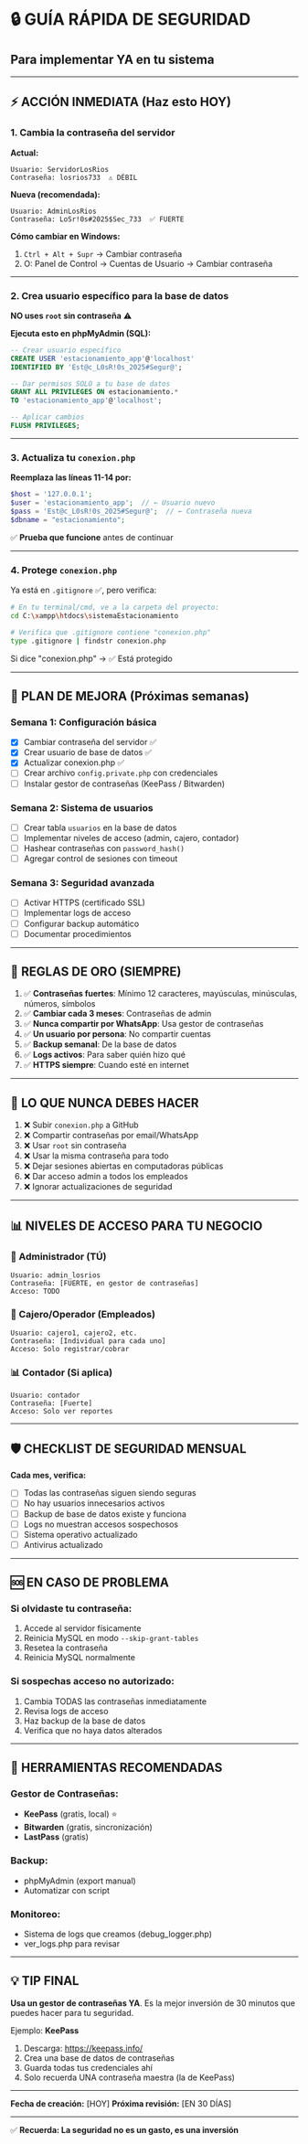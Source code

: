 # 🔒 GUÍA RÁPIDA DE SEGURIDAD
## Para implementar YA en tu sistema

---

## ⚡ ACCIÓN INMEDIATA (Haz esto HOY)

### **1. Cambia la contraseña del servidor** 

**Actual:**
```
Usuario: ServidorLosRios
Contraseña: losrios733  ⚠️ DÉBIL
```

**Nueva (recomendada):**
```
Usuario: AdminLosRios  
Contraseña: LoSr!0s#2025$Sec_733  ✅ FUERTE
```

**Cómo cambiar en Windows:**
1. `Ctrl + Alt + Supr` → Cambiar contraseña
2. O: Panel de Control → Cuentas de Usuario → Cambiar contraseña

---

### **2. Crea usuario específico para la base de datos**

**NO uses `root` sin contraseña** ⚠️

**Ejecuta esto en phpMyAdmin (SQL):**

```sql
-- Crear usuario específico
CREATE USER 'estacionamiento_app'@'localhost' 
IDENTIFIED BY 'Est@c_L0sR!0s_2025#Segur@';

-- Dar permisos SOLO a tu base de datos
GRANT ALL PRIVILEGES ON estacionamiento.* 
TO 'estacionamiento_app'@'localhost';

-- Aplicar cambios
FLUSH PRIVILEGES;
```

---

### **3. Actualiza tu `conexion.php`**

**Reemplaza las líneas 11-14 por:**

```php
$host = '127.0.0.1';
$user = 'estacionamiento_app';  // ← Usuario nuevo
$pass = 'Est@c_L0sR!0s_2025#Segur@';  // ← Contraseña nueva
$dbname = "estacionamiento";
```

✅ **Prueba que funcione** antes de continuar

---

### **4. Protege `conexion.php`**

Ya está en `.gitignore` ✅, pero verifica:

```bash
# En tu terminal/cmd, ve a la carpeta del proyecto:
cd C:\xampp\htdocs\sistemaEstacionamiento

# Verifica que .gitignore contiene "conexion.php"
type .gitignore | findstr conexion.php
```

Si dice "conexion.php" → ✅ Está protegido

---

## 📝 PLAN DE MEJORA (Próximas semanas)

### **Semana 1: Configuración básica**
- [x] Cambiar contraseña del servidor ✅
- [x] Crear usuario de base de datos ✅  
- [x] Actualizar conexion.php ✅
- [ ] Crear archivo `config.private.php` con credenciales
- [ ] Instalar gestor de contraseñas (KeePass / Bitwarden)

### **Semana 2: Sistema de usuarios**
- [ ] Crear tabla `usuarios` en la base de datos
- [ ] Implementar niveles de acceso (admin, cajero, contador)
- [ ] Hashear contraseñas con `password_hash()`
- [ ] Agregar control de sesiones con timeout

### **Semana 3: Seguridad avanzada**
- [ ] Activar HTTPS (certificado SSL)
- [ ] Implementar logs de acceso
- [ ] Configurar backup automático
- [ ] Documentar procedimientos

---

## 🎯 REGLAS DE ORO (SIEMPRE)

1. ✅ **Contraseñas fuertes**: Mínimo 12 caracteres, mayúsculas, minúsculas, números, símbolos
2. ✅ **Cambiar cada 3 meses**: Contraseñas de admin
3. ✅ **Nunca compartir por WhatsApp**: Usa gestor de contraseñas
4. ✅ **Un usuario por persona**: No compartir cuentas
5. ✅ **Backup semanal**: De la base de datos
6. ✅ **Logs activos**: Para saber quién hizo qué
7. ✅ **HTTPS siempre**: Cuando esté en internet

---

## 🚫 LO QUE NUNCA DEBES HACER

1. ❌ Subir `conexion.php` a GitHub
2. ❌ Compartir contraseñas por email/WhatsApp
3. ❌ Usar `root` sin contraseña
4. ❌ Usar la misma contraseña para todo
5. ❌ Dejar sesiones abiertas en computadoras públicas
6. ❌ Dar acceso admin a todos los empleados
7. ❌ Ignorar actualizaciones de seguridad

---

## 📊 NIVELES DE ACCESO PARA TU NEGOCIO

### **👑 Administrador (TÚ)**
```
Usuario: admin_losrios
Contraseña: [FUERTE, en gestor de contraseñas]
Acceso: TODO
```

### **💼 Cajero/Operador (Empleados)**
```
Usuario: cajero1, cajero2, etc.
Contraseña: [Individual para cada uno]
Acceso: Solo registrar/cobrar
```

### **📊 Contador (Si aplica)**
```
Usuario: contador
Contraseña: [Fuerte]
Acceso: Solo ver reportes
```

---

## 🛡️ CHECKLIST DE SEGURIDAD MENSUAL

**Cada mes, verifica:**

- [ ] Todas las contraseñas siguen siendo seguras
- [ ] No hay usuarios innecesarios activos
- [ ] Backup de base de datos existe y funciona
- [ ] Logs no muestran accesos sospechosos
- [ ] Sistema operativo actualizado
- [ ] Antivirus actualizado

---

## 🆘 EN CASO DE PROBLEMA

### **Si olvidaste tu contraseña:**
1. Accede al servidor físicamente
2. Reinicia MySQL en modo `--skip-grant-tables`
3. Resetea la contraseña
4. Reinicia MySQL normalmente

### **Si sospechas acceso no autorizado:**
1. Cambia TODAS las contraseñas inmediatamente
2. Revisa logs de acceso
3. Haz backup de la base de datos
4. Verifica que no haya datos alterados

---

## 📱 HERRAMIENTAS RECOMENDADAS

### **Gestor de Contraseñas:**
- **KeePass** (gratis, local) ⭐
- **Bitwarden** (gratis, sincronización)
- **LastPass** (gratis)

### **Backup:**
- phpMyAdmin (export manual)
- Automatizar con script

### **Monitoreo:**
- Sistema de logs que creamos (debug_logger.php)
- ver_logs.php para revisar

---

## 💡 TIP FINAL

**Usa un gestor de contraseñas YA**. Es la mejor inversión de 30 minutos que puedes hacer para tu seguridad.

Ejemplo: **KeePass**
1. Descarga: https://keepass.info/
2. Crea una base de datos de contraseñas
3. Guarda todas tus credenciales ahí
4. Solo recuerda UNA contraseña maestra (la de KeePass)

---

**Fecha de creación:** [HOY]
**Próxima revisión:** [EN 30 DÍAS]

---

✅ **Recuerda: La seguridad no es un gasto, es una inversión**

